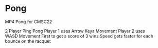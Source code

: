 # Pong
MP4 Pong for CMSC22

2 Player Ping Pong
Player 1 uses Arrow Keys Movement
Player 2 uses WASD Movement
First to get a score of 3 wins
Speed gets faster for each bounce on the racquet
